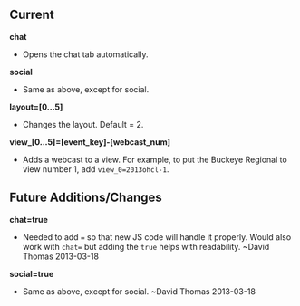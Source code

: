 ## Current
**chat**
* Opens the chat tab automatically.

**social**
* Same as above, except for social.

**layout=[0...5]**
* Changes the layout. Default = 2.

**view_[0...5]=[event_key]-[webcast_num]**
* Adds a webcast to a view. For example, to put the Buckeye Regional to view number 1, add `view_0=2013ohcl-1`.

## Future Additions/Changes
**chat=true**
* Needed to add `=` so that new JS code will handle it properly. Would also work with `chat=` but adding the `true` helps with readability. ~David Thomas 2013-03-18

**social=true**
* Same as above, except for social. ~David Thomas 2013-03-18